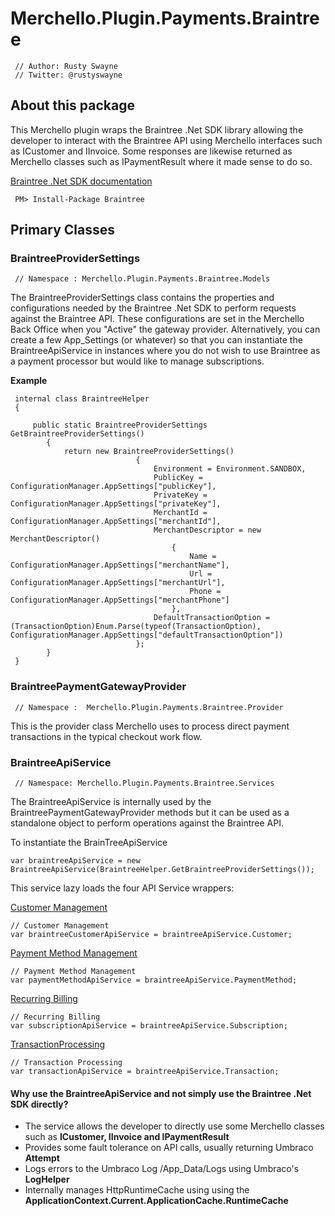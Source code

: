 # Merchello.Plugin.Payments.Braintree

     // Author: Rusty Swayne
     // Twitter: @rustyswayne

## About this package

This Merchello plugin wraps the Braintree .Net SDK library allowing the developer to interact with the Braintree API using Merchello interfaces such as ICustomer and IInvoice.  Some responses are likewise returned as Merchello classes such as IPaymentResult where it made sense to do so.

[Braintree .Net SDK documentation](https://developers.braintreepayments.com/javascript+dotnet/sdk/server)

     PM> Install-Package Braintree 


## Primary Classes

### BraintreeProviderSettings

     // Namespace : Merchello.Plugin.Payments.Braintree.Models

The BraintreeProviderSettings class contains the properties and configurations needed by the Braintree .Net SDK to perform requests against the Braintree API.  These configurations are set in the Merchello Back Office when you "Active" the gateway provider.  Alternatively, you can create a few App_Settings (or whatever) so that you can instantiate the BraintreeApiService in instances where you do not wish to use Braintree as a payment processor but would like to manage subscriptions.

**Example**
     
     internal class BraintreeHelper
     {
	
	     public static BraintreeProviderSettings GetBraintreeProviderSettings()
	        {
	            return new BraintreeProviderSettings()
	                            {
	                                Environment = Environment.SANDBOX,
	                                PublicKey = ConfigurationManager.AppSettings["publicKey"],
	                                PrivateKey = ConfigurationManager.AppSettings["privateKey"],
	                                MerchantId = ConfigurationManager.AppSettings["merchantId"],
	                                MerchantDescriptor = new MerchantDescriptor()
	                                    {
	                                        Name = ConfigurationManager.AppSettings["merchantName"],
	                                        Url = ConfigurationManager.AppSettings["merchantUrl"],
	                                        Phone = ConfigurationManager.AppSettings["merchantPhone"]
	                                    },
	                                DefaultTransactionOption = (TransactionOption)Enum.Parse(typeof(TransactionOption), ConfigurationManager.AppSettings["defaultTransactionOption"])
	                            };
	        }
     }

### BraintreePaymentGatewayProvider

     // Namespace :  Merchello.Plugin.Payments.Braintree.Provider

This is the provider class Merchello uses to process direct payment transactions in the typical checkout work flow.  



### BraintreeApiService   

     // Namespace: Merchello.Plugin.Payments.Braintree.Services

The BraintreeApiService is internally used by the BraintreePaymentGatewayProvider methods but it can be used as a standalone object to perform operations against the Braintree API.


To instantiate the BrainTreeApiService

    var braintreeApiService = new BraintreeApiService(BraintreeHelper.GetBraintreeProviderSettings());

This service lazy loads the four API Service wrappers:

[Customer Management](https://developers.braintreepayments.com/javascript+dotnet/sdk/server/customer-management/create)

    // Customer Management
    var braintreeCustomerApiService = braintreeApiService.Customer;


[Payment Method Management](https://developers.braintreepayments.com/javascript+dotnet/sdk/server/payment-method-management/create)

    // Payment Method Management
    var paymentMethodApiService = braintreeApiService.PaymentMethod;

[Recurring Billing](https://developers.braintreepayments.com/javascript+dotnet/sdk/server/recurring-billing/overview)

    // Recurring Billing
    var subscriptionApiService = braintreeApiService.Subscription;

[TransactionProcessing](https://developers.braintreepayments.com/javascript+dotnet/sdk/server/transaction-processing/overview)

    // Transaction Processing
    var transactionApiService = braintreeApiService.Transaction;

#### Why use the BraintreeApiService and not simply use the Braintree .Net SDK directly?

* The service allows the developer to directly use some Merchello classes such as **ICustomer, IInvoice and IPaymentResult**
* Provides some fault tolerance on API calls, usually returning Umbraco **Attempt<T>**
* Logs errors to the Umbraco Log /App_Data/Logs using Umbraco's **LogHelper**
* Internally manages HttpRuntimeCache using using the **ApplicationContext.Current.ApplicationCache.RuntimeCache**
